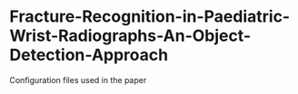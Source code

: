 # Fracture-Recognition-in-Paediatric-Wrist-Radiographs-An-Object-Detection-Approach
Configuration files used in the paper
